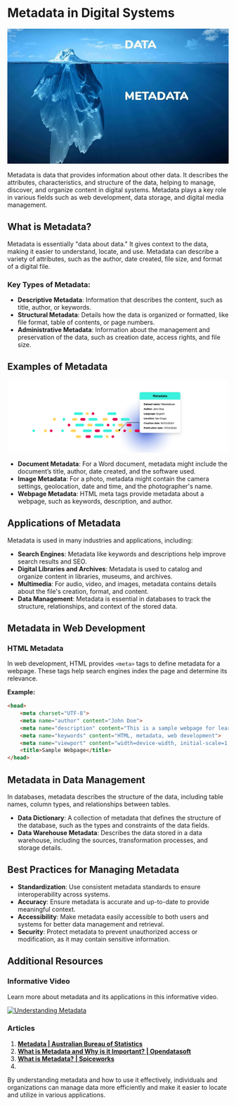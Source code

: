 # Metadata in Digital Systems

![picture 0](../../images/0d03127a47d0a2459e6176a69756581a71e9df3fdc23eedc15ef984963b990e0.png)  

Metadata is data that provides information about other data. It describes the attributes, characteristics, and structure of the data, helping to manage, discover, and organize content in digital systems. Metadata plays a key role in various fields such as web development, data storage, and digital media management.

## **What is Metadata?**

Metadata is essentially "data about data." It gives context to the data, making it easier to understand, locate, and use. Metadata can describe a variety of attributes, such as the author, date created, file size, and format of a digital file.

### **Key Types of Metadata:**
- **Descriptive Metadata**: Information that describes the content, such as title, author, or keywords.
- **Structural Metadata**: Details how the data is organized or formatted, like file format, table of contents, or page numbers.
- **Administrative Metadata**: Information about the management and preservation of the data, such as creation date, access rights, and file size.

## **Examples of Metadata**

![picture 1](../../images/237bf47179c32d5e3a199882a11cdf2764b16cbd992eb4d4104523785b8e36c7.png)  

- **Document Metadata**: For a Word document, metadata might include the document’s title, author, date created, and the software used.
- **Image Metadata**: For a photo, metadata might contain the camera settings, geolocation, date and time, and the photographer's name.
- **Webpage Metadata**: HTML meta tags provide metadata about a webpage, such as keywords, description, and author.

## **Applications of Metadata**

Metadata is used in many industries and applications, including:

- **Search Engines**: Metadata like keywords and descriptions help improve search results and SEO.
- **Digital Libraries and Archives**: Metadata is used to catalog and organize content in libraries, museums, and archives.
- **Multimedia**: For audio, video, and images, metadata contains details about the file's creation, format, and content.
- **Data Management**: Metadata is essential in databases to track the structure, relationships, and context of the stored data.

## **Metadata in Web Development**

### **HTML Metadata**
In web development, HTML provides `<meta>` tags to define metadata for a webpage. These tags help search engines index the page and determine its relevance.

**Example:**

```html
<head>
    <meta charset="UTF-8">
    <meta name="author" content="John Doe">
    <meta name="description" content="This is a sample webpage for learning metadata.">
    <meta name="keywords" content="HTML, metadata, web development">
    <meta name="viewport" content="width=device-width, initial-scale=1.0">
    <title>Sample Webpage</title>
</head>
```

## **Metadata in Data Management**

In databases, metadata describes the structure of the data, including table names, column types, and relationships between tables.

- **Data Dictionary**: A collection of metadata that defines the structure of the database, such as the types and constraints of the data fields.
- **Data Warehouse Metadata**: Describes the data stored in a data warehouse, including the sources, transformation processes, and storage details.

## **Best Practices for Managing Metadata**

- **Standardization**: Use consistent metadata standards to ensure interoperability across systems.
- **Accuracy**: Ensure metadata is accurate and up-to-date to provide meaningful context.
- **Accessibility**: Make metadata easily accessible to both users and systems for better data management and retrieval.
- **Security**: Protect metadata to prevent unauthorized access or modification, as it may contain sensitive information.

## **Additional Resources**

### Informative Video

Learn more about metadata and its applications in this informative video.

[![Understanding Metadata](https://img.youtube.com/vi/rc0pXCh-2bE/0.jpg)](https://www.youtube.com/watch?v=rc0pXCh-2bE)

### Articles

1. **[Metadata | Australian Bureau of Statistics](https://www.abs.gov.au/statistics/understanding-statistics/statistical-terms-and-concepts/metadata#:~:text=Metadata%20is%20the%20information%20that,involved%20in%20the%20data%20collection.)**  
2. **[What is Metadata and Why is it Important? | Opendatasoft](https://www.opendatasoft.com/en/blog/what-is-metadata-and-why-is-it-important-data/)**  
3. **[What is Metadata? | Spiceworks](https://www.spiceworks.com/tech/devops/articles/what-is-metadata/)**  
4. 
By understanding metadata and how to use it effectively, individuals and organizations can manage data more efficiently and make it easier to locate and utilize in various applications.
